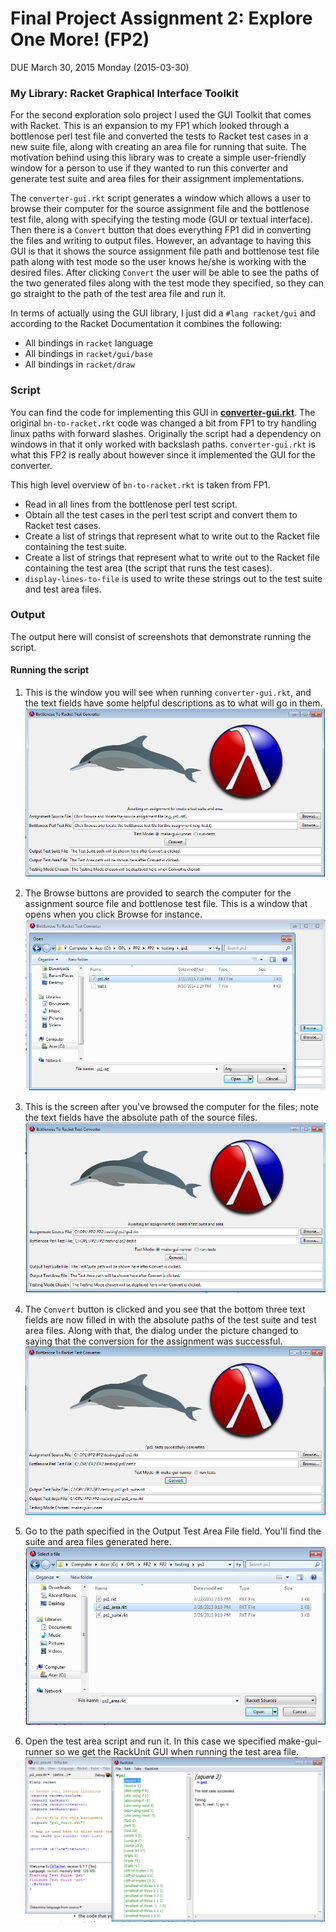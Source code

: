 # Final Project Assignment 2: Explore One More! (FP2) 
DUE March 30, 2015 Monday (2015-03-30)

### My Library: Racket Graphical Interface Toolkit

For the second exploration solo project I used the GUI Toolkit that comes with Racket. This is an expansion to my FP1 which looked through a bottlenose perl test file and converted the tests to Racket test cases in a new suite file, along with creating an area file for running that suite. The motivation behind using this library was to create a simple user-friendly window for a person to use if they wanted to run this converter and generate test suite and area files for their assignment implementations.

The `converter-gui.rkt` script generates a window which allows a user to browse their computer for the source assignment file and the bottlenose test file, along with specifying the testing mode (GUI or textual interface). Then there is a `Convert` button that does everything FP1 did in converting the files and writing to output files. However, an advantage to having this GUI is that it shows the source assignment file path and bottlenose test file path along with test mode so the user knows he/she is working with the desired files. After clicking `Convert` the user will be able to see the paths of the two generated files along with the test mode they specified, so they can go straight to the path of the test area file and run it.

In terms of actually using the GUI library, I just did a `#lang racket/gui` and according to the Racket Documentation it combines the following:
* All bindings in `racket` language
* All bindings in `racket/gui/base`
* All bindings in `racket/draw`

### Script

You can find the code for implementing this GUI in [**converter-gui.rkt**][gui-code-rkt]. The original `bn-to-racket.rkt` code was changed a bit from FP1 to try handling linux paths with forward slashes. Originally the script had a dependency on windows in that it only worked with backslash paths. `converter-gui.rkt` is what this FP2 is really about however since it implemented the GUI for the converter.

This high level overview of `bn-to-racket.rkt` is taken from FP1.
* Read in all lines from the bottlenose perl test script.
* Obtain all the test cases in the perl test script and convert them to Racket test cases.
* Create a list of strings that represent what to write out to the Racket file containing the test suite.
* Create a list of strings that represent what to write out to the Racket file containing the test area (the script that runs the test cases).
* `display-lines-to-file` is used to write these strings out to the test suite and test area files.

### Output

The output here will consist of screenshots that demonstrate running the script.

#### Running the script

1. This is the window you will see when running `converter-gui.rkt`, and the text fields have some helpful descriptions as to what will go in them.
![ss1.png](https://raw.githubusercontent.com/Dossar/FP2/master/demo/ss1.png)

2. The Browse buttons are provided to search the computer for the assignment source file and bottlenose test file. This is a window that opens when you click Browse for instance.
![ss2.png](https://raw.githubusercontent.com/Dossar/FP2/master/demo/ss2.png)

3. This is the screen after you've browsed the computer for the files; note the text fields have the absolute path of the source files.
![ss3.png](https://raw.githubusercontent.com/Dossar/FP2/master/demo/ss3.png)

4. The `Convert` button is clicked and you see that the bottom three text fields are now filled in with the absolute paths of the test suite and test area files. Along with that, the dialog under the picture changed to saying that the conversion for the assignment was successful.
![ss4.png](https://raw.githubusercontent.com/Dossar/FP2/master/demo/ss4.png)

5. Go to the path specified in the Output Test Area File field. You'll find the suite and area files generated here.
![ss5.png](https://raw.githubusercontent.com/Dossar/FP2/master/demo/ss5.png)

6. Open the test area script and run it. In this case we specified make-gui-runner so we get the RackUnit GUI when running the test area file.
![ss6.png](https://raw.githubusercontent.com/Dossar/FP2/master/demo/ss6.png)

<!-- Links -->
[gui-code-rkt]: https://github.com/Dossar/FP2/blob/master/converter-gui.rkt
